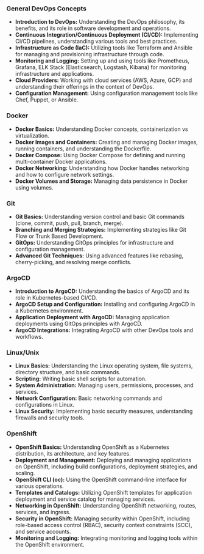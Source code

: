 ### General DevOps Concepts

- **Introduction to DevOps:** Understanding the DevOps philosophy, its benefits, and its role in software development and operations.
- **Continuous Integration/Continuous Deployment (CI/CD):** Implementing CI/CD pipelines, understanding various tools and best practices.
- **Infrastructure as Code (IaC):** Utilizing tools like Terraform and Ansible for managing and provisioning infrastructure through code.
- **Monitoring and Logging:** Setting up and using tools like Prometheus, Grafana, ELK Stack (Elasticsearch, Logstash, Kibana) for monitoring infrastructure and applications.
- **Cloud Providers:** Working with cloud services (AWS, Azure, GCP) and understanding their offerings in the context of DevOps.
- **Configuration Management:** Using configuration management tools like Chef, Puppet, or Ansible.

### Docker

- **Docker Basics:** Understanding Docker concepts, containerization vs virtualization.
- **Docker Images and Containers:** Creating and managing Docker images, running containers, and understanding the Dockerfile.
- **Docker Compose:** Using Docker Compose for defining and running multi-container Docker applications.
- **Docker Networking:** Understanding how Docker handles networking and how to configure network settings.
- **Docker Volumes and Storage:** Managing data persistence in Docker using volumes.

### Git

- **Git Basics:** Understanding version control and basic Git commands (clone, commit, push, pull, branch, merge).
- **Branching and Merging Strategies:** Implementing strategies like Git Flow or Trunk Based Development.
- **GitOps:** Understanding GitOps principles for infrastructure and configuration management.
- **Advanced Git Techniques:** Using advanced features like rebasing, cherry-picking, and resolving merge conflicts.

### ArgoCD

- **Introduction to ArgoCD:** Understanding the basics of ArgoCD and its role in Kubernetes-based CI/CD.
- **ArgoCD Setup and Configuration:** Installing and configuring ArgoCD in a Kubernetes environment.
- **Application Deployment with ArgoCD:** Managing application deployments using GitOps principles with ArgoCD.
- **ArgoCD Integrations:** Integrating ArgoCD with other DevOps tools and workflows.

### Linux/Unix

- **Linux Basics:** Understanding the Linux operating system, file systems, directory structure, and basic commands.
- **Scripting:** Writing basic shell scripts for automation.
- **System Administration:** Managing users, permissions, processes, and services.
- **Network Configuration:** Basic networking commands and configurations in Linux.
- **Linux Security:** Implementing basic security measures, understanding firewalls and security tools.

### OpenShift

- **OpenShift Basics:** Understanding OpenShift as a Kubernetes distribution, its architecture, and key features.
- **Deployment and Management:** Deploying and managing applications on OpenShift, including build configurations, deployment strategies, and scaling.
- **OpenShift CLI (oc):** Using the OpenShift command-line interface for various operations.
- **Templates and Catalogs:** Utilizing OpenShift templates for application deployment and service catalog for managing services.
- **Networking in OpenShift:** Understanding OpenShift networking, routes, services, and ingress.
- **Security in OpenShift:** Managing security within OpenShift, including role-based access control (RBAC), security context constraints (SCC), and service accounts.
- **Monitoring and Logging:** Integrating monitoring and logging tools within the OpenShift environment.

